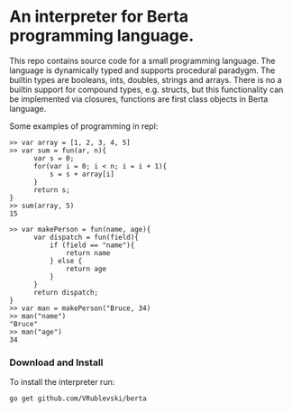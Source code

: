 # An interpreter for Berta programming language.

This repo contains source code for a small programming language. 
The language is dynamically typed and supports  procedural paradygm. 
The builtin types are booleans, ints, doubles, strings and arrays. 
There is no a builtin support for compound types, e.g. structs, but this functionality can be implemented via closures, functions are first class objects in Berta language.

Some examples of programming in repl: 


```
>> var array = [1, 2, 3, 4, 5]
>> var sum = fun(ar, n){ 
      var s = 0; 
      for(var i = 0; i < n; i = i + 1){ 
          s = s + array[i] 
      } 
      return s; 
}
>> sum(array, 5)
15

>> var makePerson = fun(name, age){ 
      var dispatch = fun(field){ 
          if (field == "name"){ 
              return name
          } else { 
              return age 
          } 
      } 
      return dispatch; 
}
>> var man = makePerson("Bruce, 34)
>> man("name")
"Bruce"
>> man("age")
34

```

### Download and Install

To install the interpreter run:

    go get github.com/VRublevski/berta 
